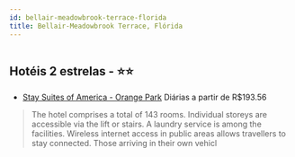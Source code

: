 ```yaml
---
id: bellair-meadowbrook-terrace-florida
title: Bellair-Meadowbrook Terrace, Flórida
---
```


<center><img src="http://images.olympia.it/static3/12/31/99/images/img1.jpg" alt="" /></center>


## Hotéis 2 estrelas - ⭐️⭐️

-    [Stay Suites of America - Orange Park](https://www.hurb.com/hoteis/bellair-meadowbrook-terrace/stay-suites-of-america-orange-park-JNP-JP788270?cmp=18055) Diárias a partir de R$193.56
   > The hotel comprises a total of 143 rooms. Individual storeys are accessible via the lift or stairs. A laundry service is among the facilities. Wireless internet access in public areas allows travellers to stay connected. Those arriving in their own vehicl
